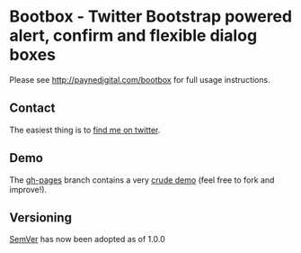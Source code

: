 # Bootbox - Twitter Bootstrap powered alert, confirm and flexible dialog boxes

Please see http://paynedigital.com/bootbox for full usage instructions.

## Contact

The easiest thing is to [find me on twitter](http://twitter.com/makeusabrew).

## Demo

The [gh-pages](https://github.com/makeusabrew/bootbox/tree/gh-pages) branch contains a
very [crude demo](http://makeusabrew.github.com/bootbox/demo/) (feel free to fork and improve!).

## Versioning

[SemVer](http://semver.org/) has now been adopted as of 1.0.0
